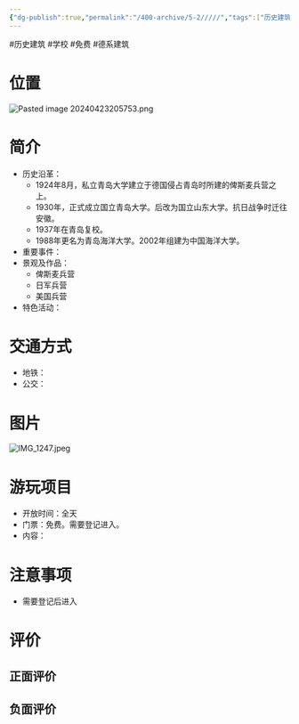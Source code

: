 ```yaml
---
{"dg-publish":true,"permalink":"/400-archive/5-2/////","tags":["历史建筑","学校","免费","德系建筑"]}
---
```


#历史建筑 #学校 #免费 #德系建筑 
# 位置
![Pasted image 20240423205753.png](/img/user/800-%E5%85%B6%E4%BB%96/801-%E5%9B%BE%E7%89%87/Pasted%20image%2020240423205753.png)
# 简介
- 历史沿革：
	- 1924年8月，私立青岛大学建立于德国侵占青岛时所建的俾斯麦兵营之上。
	- 1930年，正式成立国立青岛大学。后改为国立山东大学。抗日战争时迁往安徽。
	- 1937年在青岛复校。
	- 1988年更名为青岛海洋大学。2002年组建为中国海洋大学。
- 重要事件：
- 景观及作品：
	- 俾斯麦兵营
	- 日军兵营
	- 美国兵营
- 特色活动：
# 交通方式
- 地铁：
- 公交：
# 图片
![IMG_1247.jpeg](/img/user/800-%E5%85%B6%E4%BB%96/801-%E5%9B%BE%E7%89%87/IMG_1247.jpeg)
# 游玩项目
- 开放时间：全天
- 门票：免费。需要登记进入。
- 内容：
# 注意事项
- 需要登记后进入
# 评价
## 正面评价
## 负面评价